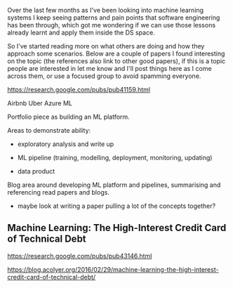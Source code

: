 Over the last few months as I've been looking into machine learning systems I keep seeing patterns and pain points that software engineering has been through, which got me wondering if we can use those lessons already learnt and apply them inside the DS space.

So I've started reading more on what others are doing and how they approach some scenarios. Below are a couple of papers I found interesting on the topic (the references also link to other good papers), if this is a topic people are interested in let me know and I'll post things here as I come across them, or use a focused group to avoid spamming everyone.


https://research.google.com/pubs/pub41159.html


Airbnb
Uber
Azure ML

Portfolio piece as building an ML platform.

Areas to demonstrate ability:

- exploratory analysis and write up

- ML pipeline (training, modelling, deployment, monitoring, updating)

- data product

Blog area around developing ML platform and pipelines, summarising and referencing read papers and blogs.

- maybe look at writing a paper pulling a lot of the concepts together?

## Machine Learning: The High-Interest Credit Card of Technical Debt

https://research.google.com/pubs/pub43146.html

https://blog.acolyer.org/2016/02/29/machine-learning-the-high-interest-credit-card-of-technical-debt/